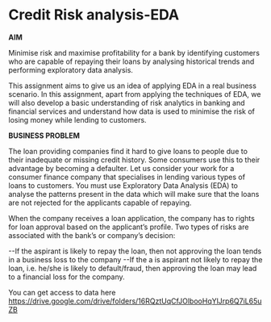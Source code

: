 # Credit Risk analysis-EDA

**AIM**


Minimise risk and maximise profitability for a bank by identifying customers who are capable of repaying their loans by analysing historical trends and performing exploratory data analysis.

This assignment aims to give us an idea of applying 
EDA in a real business scenario. In this assignment, 
apart from applying the techniques of EDA, we will also develop a 
basic understanding of risk analytics in banking and 
financial services and understand how data is used to 
minimise the risk of losing money while lending to 
customers.

**BUSINESS PROBLEM**

The loan providing companies find it hard to give loans to people due to their inadequate or missing credit history. Some consumers use this to their advantage by becoming a defaulter. Let us consider your work for a consumer finance company that specialises in lending various types of loans to customers. You must use Exploratory Data Analysis (EDA) to analyse the patterns present in the data which will make sure that the loans are not rejected for the applicants capable of repaying.

When the company receives a loan application, the company has to rights for loan approval based on the applicant’s profile. Two types of risks are associated with the bank’s or company’s decision:

--If the aspirant is likely to repay the loan, then not approving the loan tends in a business loss to the company
--If the a is aspirant not likely to repay the loan, i.e. he/she is likely to default/fraud, then approving the loan may lead to a financial loss for the company.

You can get access to data here https://drive.google.com/drive/folders/16RQztUqCfJOlbooHqYlJrp6Q7iL65uZB
